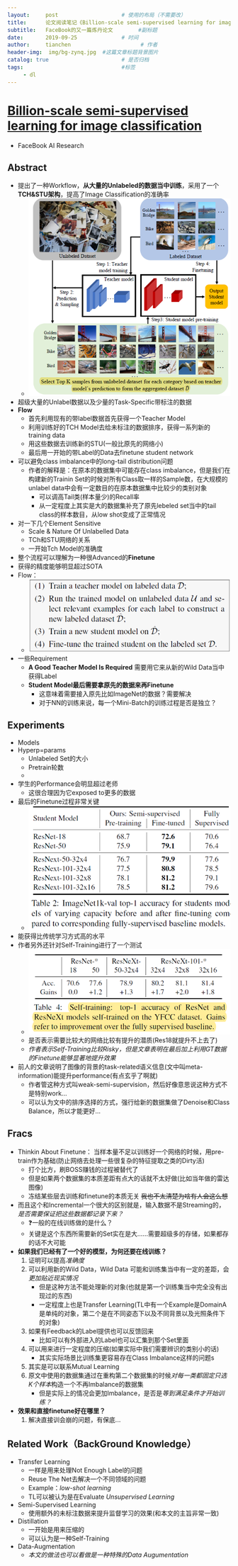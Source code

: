 ```yaml
---
layout:     post                    # 使用的布局（不需要改）
title:      论文阅读笔记《Billion-scale semi-supervised learning for image classification》           # 标题 
subtitle:   FaceBook的又一篇炼丹论文        #副标题
date:       2019-09-25              # 时间
author:     tianchen                      # 作者
header-img:  img/bg-zynq.jpg  #这篇文章标题背景图片  
catalog: true                       # 是否归档
tags:                               #标签
     - dl
---
```



# [Billion-scale semi-supervised learning for image classification](https://www.semanticscholar.org/paper/Billion-scale-semi-supervised-learning-for-image-Yalniz-J%C3%A9gou/88ee291cf1f57fd0f4914a80b986a08a90d887f1)
* FaceBook AI Research

## Abstract
* 提出了一种Workflow，**从大量的Unlabeled的数据当中训练**，采用了一个**TCH&STU架构**，提高了Image Classification的准确率
    * ![](https://github.com/A-suozhang/MyPicBed/raw/master/img/20190925164124.png)
* 超级大量的Unlabel数据以及少量的Task-Specific带标注的数据
* **Flow**
    * 首先利用现有的带label数据首先获得一个Teacher Model
    * 利用训练好的TCH Model去给未标注的数据排序，获得一系列新的training data
    * 用这些数据去训练新的STU(一般比原先的网络小)
    * 最后用一开始的带Label的Data去finetune student network
* 可以避免class imbalance中的long-tail distribution问题
    * 作者的解释是：在原本的数据集中可能存在class imbalance，但是我们在构建新的Trainin Set的时候对所有Class取一样的Sample数，在大规模的unlabel data中会有一定数目的在原本数据集中比较少的类别对象
        * 可以调高Tail类(样本量少)的Recall率
        * 从一定程度上其实是大的数据集补充了原先lebeled set当中的tail class的样本数目，从low shot变成了正常情况
* 对一下几个Element Sensitive
    * Scale & Nature Of Unlabelled Data
    * TCh和STU网络的关系
    * 一开始Tch Model的准确度
* 整个流程可以理解为一种很Advanced的**Finetune**
* 获得的精度能够明显超过SOTA
* Flow：
    * ![](https://github.com/A-suozhang/MyPicBed/raw/master/img/20190925191933.png)
* 一些Requirement 
    * **A Good Teacher Model Is Required** 需要用它来从新的Wild Data当中获得Label
    * **Student Model最后需要拿原先的数据来再Finetune**
        * 这意味着需要接入原先比如ImageNet的数据？需要解决
        * 对于NN的训练来说，每一个Mini-Batch的训练过程是否是独立？

## Experiments
* Models
* Hyperp=params
    * Unlabeled Set的大小
    * Pretrain轮数
    * 
* 学生的Performance会明显超过老师
    * 这很合理因为它exposed to更多的数据
* 最后的Finetune过程非常关键
    * ![](https://github.com/A-suozhang/MyPicBed/raw/master/img/20190925201749.png)
* 能获得比传统学习方式高的水平
* 作者另外还针对Self-Training进行了一个测试
    * ![](https://github.com/A-suozhang/MyPicBed/raw/master/img/20190925203402.png)
    * 是否表示需要比较大的网络比较有提升的潜质(Res18就提升不上去了)
    * *作者表示Self-Training比较Risky，但是文章表明在最后加上利用GT数据的Finetune能够显著地提升效果*
* 前人的文章说明了图像的背景的task-related语义信息(文中叫meta-information)能提升performance(有点玄乎了啊就)
    * 作者管这种方式叫weak-semi-supervision，然后好像意思说这种方式不是特别work...
    * 可以认为文中的排序选择的方式，强行给新的数据集做了Denoise和Class Balance，所以才能更好...


## Fracs
* Thinkin About Finetune： 当样本量不足以训练好一个网络的时候，用pre-train作为基础(防止网络去处理一些很复杂的特征提取之类的Dirty活)
    * 打个比方，刷BOSS赚钱的过程被替代了
    * 但是如果两个数据集的本质差距有点大的话就不太好做(比如当年做的雷达图像)
    * 冻结某些层去训练和finetune的本质无关 ~~我也不太清楚为啥有人会这么想~~
 * 而且这个和Incremental一个很大的区别就是，输入数据不是Streaming的，*是否需要保证把这些数据都记录下来？*
    * ❓一般的在线训练做的是什么？
    * 关键是这个东西所需要新的Set实在是大……需要超级多的存储，如果都存的话不大可能
* **如果我们已经有了一个好的模型，为何还要在线训练？**
    1. 证明可以提高*准确度*
    2. 可以利用新的Wild Data，Wild Data 可能和训练集当中有一定的差距，会*更加贴近现实情况*
        * 但是这种方法不能处理新的对象(也就是第一个训练集当中完全没有出现过的东西)
        * 一定程度上也是Transfer Learning(TL中有一个Example是DomainA是单纯的对象，第二个是在不同姿态下以及不同背景以及光照条件下的对象)
    3. 如果有Feedback的Label提供也可以反馈回来 
        * 比如可以有外部进入的Label也可以汇集到那个Set里面
    4. 可以用来进行一定程度的压缩(如果实际中我们需要辨识的类别小的话)
        * 其实实际场景比训练集更容易存在Class Imbalance这样的问题s
    5. 其实是可以联系Mutual Learning
    6. 原文中使用的数据集通过在重构第二个数据集的时候*对每一类都固定只选K个样本*构造一个不再Imbalance的数据集
        * 但是实际上的情况会更加Imbalance，是否是*等到满足条件才开始训练？*
* **效果和直接finetune好在哪里？**
    1. 解决直接训会崩的问题，有保底...


## Related Work（BackGround Knowledge）
* Transfer Learning
    * 一样是用来处理Not Enough Label的问题
    * Reuse The Net去解决一个不同领域的问题 
    * Example：*low-shot learning*
    * TL可以被认为是在Evaluate *Unsupervised Learning* 
* Semi-Supervised Learning
    * 使用额外的未标注数据来提升监督学习的效果(和本文的主旨非常一致)
* Distillation
    * 一开始是用来压缩的
    * 可以认为是一种Self-Training
* Data-Augmentation
    * *本文的做法也可以看做是一种特殊的Data Augumentation*